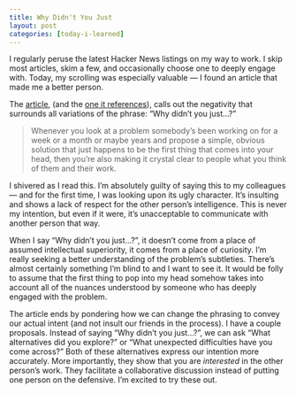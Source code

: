 ```yaml
---
title: Why Didn't You Just
layout: post
categories: [today-i-learned]
---
```


I regularly peruse the latest Hacker News listings on my way to work. I skip most articles, skim a few, and occasionally choose one to deeply engage with. Today, my scrolling was especially valuable — I found an article that made me a better person.

The [article](https://blog.plover.com/tech/why-dont-you.html), (and the [one it references](http://exple.tive.org/blarg/2019/04/17/why-dont-you-just/)), calls out the negativity that surrounds all variations of the phrase: “Why didn’t you just…?”
 
> Whenever you look at a problem somebody’s been working on for a week or a month or maybe years and propose a simple, obvious solution that just happens to be the first thing that comes into your head, then you’re also making it crystal clear to people what you think of them and their work.

I shivered as I read this. I’m absolutely guilty of saying this to my colleagues — and for the first time, I was looking upon its ugly character. It’s insulting and shows a lack of respect for the other person’s intelligence. This is never my intention, but even if it were, it’s unacceptable to communicate with another person that way.

When I say “Why didn’t you just…?”, it doesn’t come from a place of assumed intellectual superiority, it comes from a place of curiosity. I’m really seeking a better understanding of the problem’s subtleties.  There’s almost certainly something I’m blind to and I want to see it. It would be folly to assume that the first thing to pop into my head somehow takes into account all of the nuances understood by someone who has deeply engaged with the problem.

The article ends by pondering how we can change the phrasing to convey our actual intent (and not insult our friends in the process). I have a couple proposals. Instead of saying “Why didn’t you just…?”, we can ask “What alternatives did you explore?” or “What unexpected difficulties have you come across?” Both of these alternatives express our intention more accurately. More importantly, they show that you are *interested* in the other person’s work. They facilitate a collaborative discussion instead of putting one person on the defensive. I’m excited to try these out.